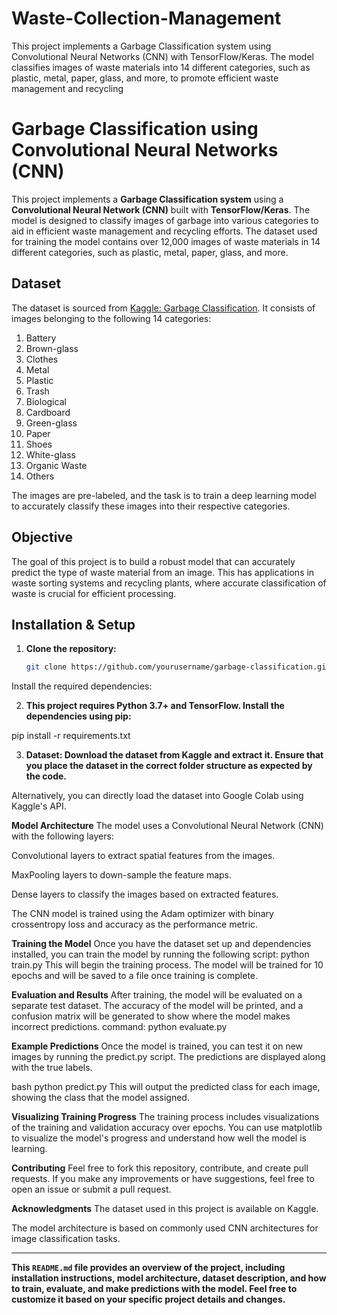 # Waste-Collection-Management
This project implements a Garbage Classification system using Convolutional Neural Networks (CNN) with TensorFlow/Keras. The model classifies images of waste materials into 14 different categories, such as plastic, metal, paper, glass, and more, to promote efficient waste management and recycling


# Garbage Classification using Convolutional Neural Networks (CNN)

This project implements a **Garbage Classification system** using a **Convolutional Neural Network (CNN)** built with **TensorFlow/Keras**. The model is designed to classify images of garbage into various categories to aid in efficient waste management and recycling efforts. The dataset used for training the model contains over 12,000 images of waste materials in 14 different categories, such as plastic, metal, paper, glass, and more.

## Dataset
The dataset is sourced from [Kaggle: Garbage Classification](https://www.kaggle.com/datasets/mostafaabla/garbage-classification). It consists of images belonging to the following 14 categories:
1. Battery
2. Brown-glass
3. Clothes
4. Metal
5. Plastic
6. Trash
7. Biological
8. Cardboard
9. Green-glass
10. Paper
11. Shoes
12. White-glass
13. Organic Waste
14. Others

The images are pre-labeled, and the task is to train a deep learning model to accurately classify these images into their respective categories.

## Objective
The goal of this project is to build a robust model that can accurately predict the type of waste material from an image. This has applications in waste sorting systems and recycling plants, where accurate classification of waste is crucial for efficient processing.

## Installation & Setup

1. **Clone the repository:**

   ```bash
   git clone https://github.com/yourusername/garbage-classification.git
Install the required dependencies:

2. **This project requires Python 3.7+ and TensorFlow. Install the dependencies using pip:**



pip install -r requirements.txt

3. **Dataset: Download the dataset from Kaggle and extract it. Ensure that you place the dataset in the correct folder structure as expected by the code.**

Alternatively, you can directly load the dataset into Google Colab using Kaggle's API.

**Model Architecture**
The model uses a Convolutional Neural Network (CNN) with the following layers:

Convolutional layers to extract spatial features from the images.

MaxPooling layers to down-sample the feature maps.

Dense layers to classify the images based on extracted features.

The CNN model is trained using the Adam optimizer with binary crossentropy loss and accuracy as the performance metric.


**Training the Model**
Once you have the dataset set up and dependencies installed, you can train the model by running the following script:
python train.py
This will begin the training process. The model will be trained for 10 epochs and will be saved to a file once training is complete.


**Evaluation and Results**
After training, the model will be evaluated on a separate test dataset. The accuracy of the model will be printed, and a confusion matrix will be generated to show where the model makes incorrect predictions.
command:
python evaluate.py

**Example Predictions**
Once the model is trained, you can test it on new images by running the predict.py script. The predictions are displayed along with the true labels.

bash python predict.py
This will output the predicted class for each image, showing the class that the model assigned.

**Visualizing Training Progress**
The training process includes visualizations of the training and validation accuracy over epochs. You can use matplotlib to visualize the model's progress and understand how well the model is learning.

**Contributing**
Feel free to fork this repository, contribute, and create pull requests. If you make any improvements or have suggestions, feel free to open an issue or submit a pull request.

**Acknowledgments**
The dataset used in this project is available on Kaggle.

The model architecture is based on commonly used CNN architectures for image classification tasks.


---

**This `README.md` file provides an overview of the project, including installation instructions, model architecture, dataset description, and how to train, evaluate, and make predictions with the model. Feel free to customize it based on your specific project details and changes.**
